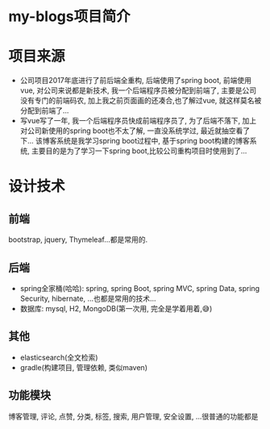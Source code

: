 # my-blogs项目简介
# 项目来源
- 公司项目2017年底进行了前后端全重构, 后端使用了spring boot, 前端使用vue, 对公司来说都是新技术, 我一个后端程序员被分配到前端了, 主要是公司没有专门的前端码农, 加上我之前页面画的还凑合,也了解过vue, 就这样莫名被分配到前端了...
 - 写vue写了一年, 我一个后端程序员快成前端程序员了, 为了后端不落下, 加上对公司新使用的spring boot也不太了解, 一直没系统学过, 最近就抽空看了下...
该博客系统是我学习spring boot过程中, 基于spring boot构建的博客系统, 主要目的是为了学习一下spring boot,比较公司重构项目时使用到了...
# 设计技术
## 前端 ##
   bootstrap, jquery, Thymeleaf...都是常用的.
## 后端 ##
   - spring全家桶(哈哈): spring, spring Boot, spring MVC, spring Data, spring Security, hibernate, ...也都是常用的技术...
   - 数据库: mysql,  H2, MongoDB(第一次用, 完全是学着用着,😅)
 ## 其他 ##
 - elasticsearch(全文检索)
 - gradle(构建项目, 管理依赖, 类似maven)
## 功能模块 ##
博客管理, 评论, 点赞, 分类, 标签, 搜索, 用户管理, 安全设置, ...很普通的功能都是
